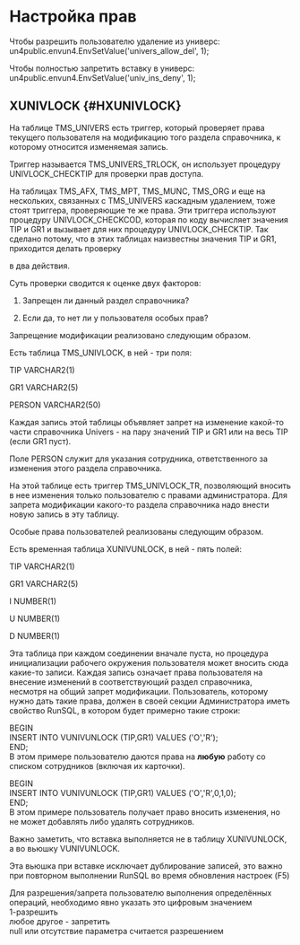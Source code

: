# Настройка прав

Чтобы разрешить пользователю удаление из универс:  
un4public.envun4.EnvSetValue\('univers\_allow\_del', 1\);

Чтобы полностью запретить вставку в универс:  
 un4public.envun4.EnvSetValue\('univ\_ins\_deny', 1\);

## XUNIVLOCK {#HXUNIVLOCK}

На таблице TMS\_UNIVERS есть триггер, который проверяет права текущего пользователя на модификацию того раздела справочника, к которому относится изменяемая запись.

Триггер называется TMS\_UNIVERS\_TRLOCK, он использует процедуру UNIVLOCK\_CHECKTIP для проверки прав доступа.

На таблицах TMS\_AFX, TMS\_MPT, TMS\_MUNC, TMS\_ORG и еще на нескольких, связанных с TMS\_UNIVERS каскадным удалением, тоже стоят триггера, проверяющие те же права. Эти триггера используют процедуру  UNIVLOCK\_CHECKCOD, которая по коду вычисляет значения TIP и GR1 и вызывает для них процедуру UNIVLOCK\_CHECKTIP. Так сделано потому, что в этих таблицах наизвестны значения TIP и GR1, приходится делать проверку

в два действия.

Суть проверки сводится к оценке двух факторов:

1. Запрещен ли данный раздел справочника?

2. Если да, то нет ли у пользователя особых прав?

Запрещение модификации реализовано следующим образом.

Есть таблица TMS\_UNIVLOCK, в ней - три поля:

TIP VARCHAR2\(1\)

GR1 VARCHAR2\(5\)

PERSON VARCHAR2\(50\)

Каждая запись этой таблицы объявляет запрет на изменение какой-то части справочника Univers - на пару значений TIP и GR1 или на весь TIP \(если GR1 пуст\).

Поле PERSON служит для указания сотрудника, ответственного за изменения этого раздела справочника.

На этой таблице есть триггер TMS\_UNIVLOCK\_TR, позволяющий вносить в нее изменения только пользователю с правами администратора. Для запрета модификации какого-то раздела справочника надо внести новую запись в эту таблицу.

Особые права пользователей реализованы следующим образом.

Есть временная таблица XUNIVUNLOCK, в ней - пять полей:

TIP VARCHAR2\(1\)

GR1 VARCHAR2\(5\)

I NUMBER\(1\)

U NUMBER\(1\)

D NUMBER\(1\)

Эта таблица при каждом соединении вначале пуста, но процедура инициализации рабочего окружения пользователя может вносить сюда какие-то записи. Каждая запись означает права пользователя на внесение изменений в соответствующий раздел справочника, несмотря на общий запрет модификации. Пользователь, которому нужно дать такие права, должен в своей секции Администратора иметь свойство RunSQL, в котором будет примерно такие строки:

BEGIN   
INSERT INTO VUNIVUNLOCK \(TIP,GR1\) VALUES \('O','R'\);   
END;   
В этом примере пользователю даются права на **любую** работу со списком сотрудников \(включая их карточки\).

BEGIN  
 INSERT INTO VUNIVUNLOCK \(TIP,GR1\) VALUES \('O','R',0,1,0\);   
END;  
В этом примере пользователь получает право вносить изменения, но не может добавлять либо удалять сотрудников.

Важно заметить, что вставка выполняется не в таблицу XUNIVUNLOCK, а во вьюшку VUNIVUNLOCK. 

Эта вьюшка при вставке исключает дублирование записей, это важно при повторном выполнении RunSQL во время обновления настроек \(F5\)  
  
Для разрешения/запрета пользователю выполнения определённых операций, необходимо явно указать это цифровым значением   
1-разрешить   
любое другое - запретить   
null или отсутствие параметра считается разрешением

